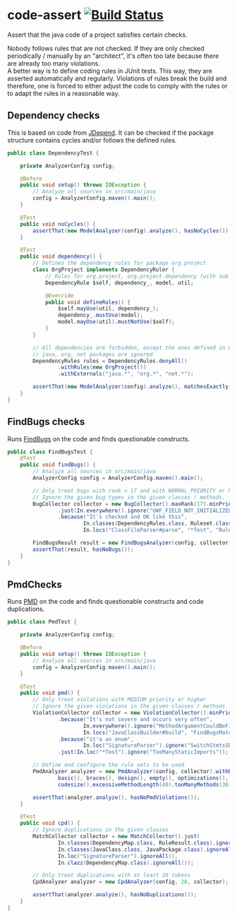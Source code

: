 code-assert [![Build Status](https://travis-ci.org/nidi3/code-assert.svg?branch=master)](https://travis-ci.org/nidi3/code-assert)
===========

Assert that the java code of a project satisfies certain checks.

Nobody follows rules that are not checked. 
If they are only checked periodically / manually by an "architect", it's often too late because there are already too many violations.   
A better way is to define coding rules in JUnit tests. 
This way, they are asserted automatically and regularly. 
Violations of rules break the build and therefore, one is forced to either 
adjust the code to comply with the rules or to adapt the rules in a reasonable way.


## Dependency checks

This is based on code from [JDepend](https://github.com/clarkware/jdepend).
It can be checked if the package structure contains cycles and/or follows the defined rules.

[//]: # (dependency)
```java
public class DependencyTest {

    private AnalyzerConfig config;

    @Before
    public void setup() throws IOException {
        // Analyze all sources in src/main/java
        config = AnalyzerConfig.maven().main();
    }

    @Test
    public void noCycles() {
        assertThat(new ModelAnalyzer(config).analyze(), hasNoCycles());
    }

    @Test
    public void dependency() {
        // Defines the dependency rules for package org.project
        class OrgProject implements DependencyRuler {
            // Rules for org.project, org.project.dependency (with sub packages), org.project.model, org.project.util
            DependencyRule $self, dependency_, model, util;

            @Override
            public void defineRules() {
                $self.mayUse(util, dependency_);
                dependency_.mustUse(model);
                model.mayUse(util).mustNotUse($self);
            }
        }

        // All dependencies are forbidden, except the ones defined in OrgProject
        // java, org, net packages are ignored
        DependencyRules rules = DependencyRules.denyAll()
                .withRules(new OrgProject())
                .withExternals("java.*", "org.*", "net.*");

        assertThat(new ModelAnalyzer(config).analyze(), matchesExactly(rules));
    }
}
```
[//]: # (end)

## FindBugs checks

Runs [FindBugs](http://findbugs.sourceforge.net/) on the code and finds questionable constructs.

[//]: # (findBugs)
```java
public class FindBugsTest {
    @Test
    public void findBugs() {
        // Analyze all sources in src/main/java
        AnalyzerConfig config = AnalyzerConfig.maven().main();

        // Only treat bugs with rank < 17 and with NORMAL_PRIORITY or higher
        // Ignore the given bug types in the given classes / methods.
        BugCollector collector = new BugCollector().maxRank(17).minPriority(Priorities.NORMAL_PRIORITY)
                .just(In.everywhere().ignore("UWF_FIELD_NOT_INITIALIZED_IN_CONSTRUCTOR"))
                .because("It's checked and OK like this",
                        In.classes(DependencyRules.class, Ruleset.class).ignore("DP_DO_INSIDE_DO_PRIVILEGED"),
                        In.locs("ClassFileParser#parse", "*Test", "Rulesets$*").ignore("URF_UNREAD_FIELD"));

        FindBugsResult result = new FindBugsAnalyzer(config, collector).analyze();
        assertThat(result, hasNoBugs());
    }
}
```
[//]: # (end)


## PmdChecks

Runs [PMD](https://pmd.github.io/) on the code and finds questionable constructs and code duplications.

[//]: # (pmd)
```java
public class PmdTest {

    private AnalyzerConfig config;

    @Before
    public void setup() throws IOException {
        // Analyze all sources in src/main/java
        config = AnalyzerConfig.maven().main();
    }

    @Test
    public void pmd() {
        // Only treat violations with MEDIUM priority or higher
        // Ignore the given violations in the given classes / methods
        ViolationCollector collector = new ViolationCollector().minPriority(RulePriority.MEDIUM)
                .because("It's not severe and occurs very often",
                        In.everywhere().ignore("MethodArgumentCouldBeFinal"),
                        In.locs("JavaClassBuilder#build", "FindBugsMatchers$*").ignore("AvoidInstantiatingObjectsInLoops"))
                .because("it'a an enum",
                        In.loc("SignatureParser").ignore("SwitchStmtsShouldHaveDefault"))
                .just(In.loc("*Test").ignore("TooManyStaticImports"));

        // Define and configure the rule sets to be used
        PmdAnalyzer analyzer = new PmdAnalyzer(config, collector).withRuleSets(
                basic(), braces(), design(), empty(), optimizations(),
                codesize().excessiveMethodLength(40).tooManyMethods(30));

        assertThat(analyzer.analyze(), hasNoPmdViolations());
    }

    @Test
    public void cpd() {
        // Ignore duplications in the given classes
        MatchCollector collector = new MatchCollector().just(
                In.classes(DependencyMap.class, RuleResult.class).ignoreAll(),
                In.classes(JavaClass.class, JavaPackage.class).ignoreAll(),
                In.loc("SignatureParser").ignoreAll(),
                In.clazz(DependencyMap.class).ignoreAll());

        // Only treat duplications with at least 20 tokens
        CpdAnalyzer analyzer = new CpdAnalyzer(config, 20, collector);

        assertThat(analyzer.analyze(), hasNoDuplications());
    }
}
```
[//]: # (end)

